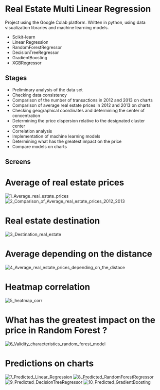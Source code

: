 # Real Estate Multi Linear Regression
Project using the Google Colab platform. Written in python, using data visualization libraries and machine learning models.
- Scikit-learn
- Linear Regression
- RandomForestRegressor
- DecisionTreeRegressor
- GradientBoosting
- XGBRegressor
## Stages
- Preliminary analysis of the data set
- Checking data consistency
- Comparison of the number of transactions in 2012 and 2013 on charts
- Comparison of average real estate prices in 2012 and 2013 on charts
- Checking geographical coordinates and determining the center of concentration
- Determining the price dispersion relative to the designated cluster center
- Correlation analysis
- Implementation of machine learning models
- Determining what has the greatest impact on the price
- Compare models on charts
  
## Screens
# Average of real estate prices

![1_Average_real_estate_prices](https://github.com/user-attachments/assets/1b209fe1-739a-430e-b66e-d90d250347be)
![2_Comparison_of_Average_real_estate_prices_2012_2013](https://github.com/user-attachments/assets/b1c3b0e2-d290-409f-a45d-3d730edb06ca)

# Real estate destination
![3_Destination_real_estate](https://github.com/user-attachments/assets/5f6d7753-2a4c-48ab-bb09-172f1fbadf5d)

# Average depending on the distance
![4_Average_real_estate_prices_depending_on_the_distace](https://github.com/user-attachments/assets/6487613b-9b4d-4032-a9e4-ebebebe3b7d6)

# Heatmap correlation
![5_heatmap_corr](https://github.com/user-attachments/assets/ba56e7bd-7ae1-417b-91e5-1e9a564cc316)

# What has the greatest impact on the price in Random Forest ?
![6_Validity_characteristics_random_forest_model](https://github.com/user-attachments/assets/01cf3716-0679-47aa-89d5-d72ae2dbaac0)

# Predictions on charts
![7_Predicted_Linear_Regression](https://github.com/user-attachments/assets/035523eb-c0e7-453b-a3f7-429ce385e34d)
![8_Predicted_RandomForestRegressor](https://github.com/user-attachments/assets/d99e0933-4a8b-4b4d-92d3-e3d483d969f9)
![9_Predicted_DecisionTreeRegressor](https://github.com/user-attachments/assets/32026bee-d10a-48b4-bed2-e23635bee54f)
![10_Predicted_GradientBoosting](https://github.com/user-attachments/assets/877aee41-2979-4e36-b5ba-ed0b9fe1cc29)
